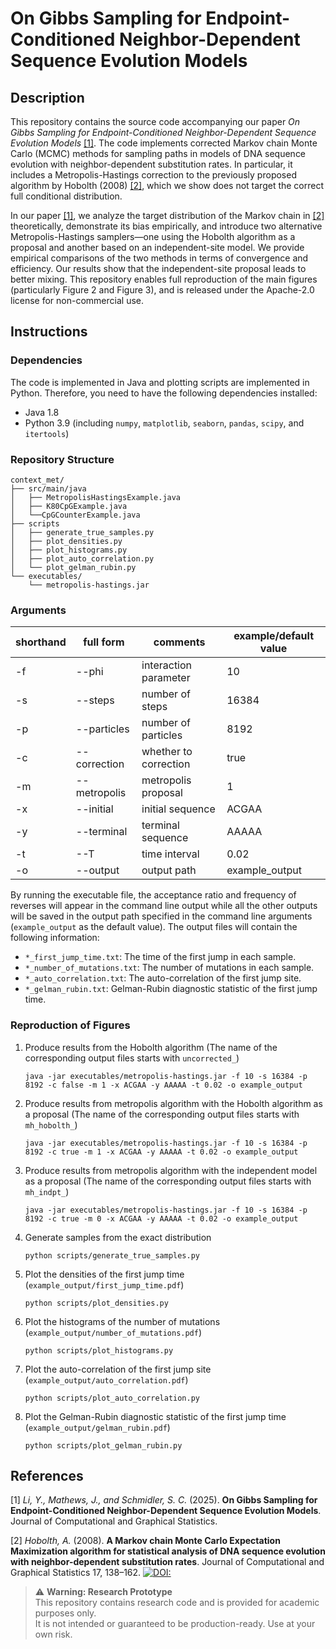 # On Gibbs Sampling for Endpoint-Conditioned Neighbor-Dependent Sequence Evolution Models

## Description

This repository contains the source code accompanying our paper *On Gibbs Sampling for Endpoint-Conditioned Neighbor-Dependent Sequence Evolution Models* [[1]](#1).
The code implements corrected Markov chain Monte Carlo (MCMC) methods for sampling paths in models of DNA sequence evolution with neighbor-dependent substitution rates.
In particular, it includes a Metropolis-Hastings correction to the previously proposed algorithm by Hobolth (2008) [[2]](#2), which we show does not target the correct full conditional distribution.

In our paper [[1]](#1), we analyze the target distribution of the Markov chain in [[2]](#2) theoretically, demonstrate its bias empirically, and introduce two alternative Metropolis-Hastings samplers—one using the Hobolth algorithm as a proposal and another based on an independent-site model. 
We provide empirical comparisons of the two methods in terms of convergence and efficiency. Our results show that the independent-site proposal leads to better mixing.
This repository enables full reproduction of the main figures (particularly Figure 2 and Figure 3), and is released under the Apache-2.0 license for non-commercial use.

## Instructions

### Dependencies
The code is implemented in Java and plotting scripts are implemented in Python. Therefore, you need to have the following dependencies installed:
- Java 1.8
- Python 3.9 (including `numpy`, `matplotlib`, `seaborn`, `pandas`, `scipy`, and `itertools`)
 
### Repository Structure
    
    context_met/
    ├── src/main/java
    │   ├── MetropolisHastingsExample.java
    │   ├── K80CpGExample.java
    │   └──CpGCounterExample.java
    ├── scripts
    │   ├── generate_true_samples.py
    │   ├── plot_densities.py
    │   ├── plot_histograms.py
    │   ├── plot_auto_correlation.py
    │   └── plot_gelman_rubin.py
    └── executables/
        └── metropolis-hastings.jar

### Arguments

| shorthand | full form    | comments              | example/default value |
|-----------|--------------|-----------------------|-----------------------|
| -f        | --phi        | interaction parameter | 10                    |
| -s        | --steps      | number of steps       | 16384                 |
| -p        | --particles  | number of particles   | 8192                  |
| -c        | --correction | whether to correction | true                  |
| -m        | --metropolis | metropolis proposal   | 1                     |
| -x        | --initial    | initial sequence      | ACGAA                 |
| -y        | --terminal   | terminal sequence     | AAAAA                 |
| -t        | --T          | time interval         | 0.02                  |
| -o        | --output     | output path           | example_output        |

By running the executable file, the acceptance ratio and frequency of reverses will appear in the command line output while all the other outputs will be saved in the output path specified in the command line arguments (`example_output` as the default value). The output files will contain the following information:
- `*_first_jump_time.txt`: The time of the first jump in each sample.
- `*_number_of_mutations.txt`: The number of mutations in each sample.
- `*_auto_correlation.txt`: The auto-correlation of the first jump site.
- `*_gelman_rubin.txt`: Gelman-Rubin diagnostic statistic of the first jump time.

### Reproduction of Figures

1. Produce results from the Hobolth algorithm (The name of the corresponding output files starts with `uncorrected_`)
   
   `java -jar executables/metropolis-hastings.jar -f 10 -s 16384 -p 8192 -c false -m 1 -x ACGAA -y AAAAA -t 0.02 -o example_output`

2. Produce results from metropolis algorithm with the Hobolth algorithm as a proposal (The name of the corresponding output files starts with `mh_hobolth_`)

   `java -jar executables/metropolis-hastings.jar -f 10 -s 16384 -p 8192 -c true -m 1 -x ACGAA -y AAAAA -t 0.02 -o example_output`

3. Produce results from metropolis algorithm with the independent model as a proposal (The name of the corresponding output files starts with `mh_indpt_`)

   `java -jar executables/metropolis-hastings.jar -f 10 -s 16384 -p 8192 -c true -m 0 -x ACGAA -y AAAAA -t 0.02 -o example_output`

4. Generate samples from the exact distribution

   `python scripts/generate_true_samples.py`

5. Plot the densities of the first jump time (`example_output/first_jump_time.pdf`)

   `python scripts/plot_densities.py`
 
6. Plot the histograms of the number of mutations (`example_output/number_of_mutations.pdf`)

   `python scripts/plot_histograms.py`

7. Plot the auto-correlation of the first jump site (`example_output/auto_correlation.pdf`)

    `python scripts/plot_auto_correlation.py`
 
8. Plot the Gelman-Rubin diagnostic statistic of the first jump time (`example_output/gelman_rubin.pdf`)

   `python scripts/plot_gelman_rubin.py`

## References
<a id="1">[1]</a> *Li, Y., Mathews, J., and Schmidler, S. C.* (2025). **On Gibbs Sampling for Endpoint-Conditioned Neighbor-Dependent Sequence Evolution Models**. Journal of Computational and Graphical Statistics.

<a id="2">[2]</a> *Hobolth, A.* (2008). **A Markov chain Monte Carlo Expectation Maximization algorithm for statistical analysis of DNA sequence evolution with neighbor-dependent substitution rates**. Journal of Computational and Graphical Statistics 17, 138–162. [![DOI:](https://zenodo.org/badge/DOI/10.1198/106186008X289010.svg)](https://doi.org/10.1198/106186008X289010)

> ⚠️ **Warning: Research Prototype**  
> This repository contains research code and is provided for academic purposes only.  
> It is not intended or guaranteed to be production-ready. Use at your own risk.
